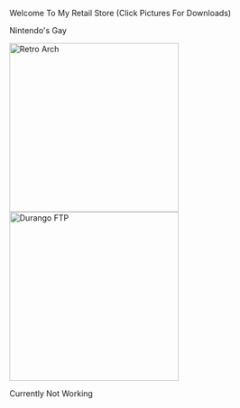<p>Welcome To My Retail Store (Click Pictures For Downloads)</p>
Nintendo's Gay

<p><a href="ms-windows-store://pdp/?productid=9P47DRQ5RKNF"><img alt="Retro Arch" src="https://i.redd.it/8pbj5hx8hlj71.png" style="height:300px; width:300px" /></a><a href="ms-windows-store://pdp/?productid=9N0WBQ9HDBKJ"><img alt="Durango FTP" src="https://gamr13.github.io/img/FTP.jpg" style="height:300px; width:300px" /></a></p> Currently Not Working
